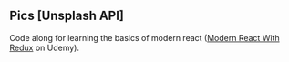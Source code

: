 ## Pics [Unsplash API]

Code along for learning the basics of modern react ([Modern React With Redux](https://www.udemy.com/react-redux) on Udemy).
